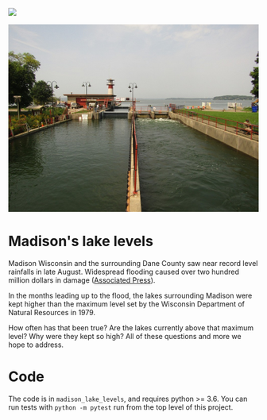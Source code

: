 ![](https://travis-ci.com/kbrose/madison-lake-levels.svg?branch=master)

![](/static/lock-and-dam.jpeg)

# Madison's lake levels

Madison Wisconsin and the surrounding Dane County saw near record level rainfalls in late August. Widespread flooding caused over two hundred million dollars in damage ([Associated Press](https://apnews.com/15a2ca91bcb94840bceb192365cf01a1)).

In the months leading up to the flood, the lakes surrounding Madison were kept higher than the maximum level set by the Wisconsin Department of Natural Resources in 1979.

How often has that been true? Are the lakes currently above that maximum level? Why were they kept so high? All of these questions and more we hope to address.

# Code

The code is in `madison_lake_levels`, and requires python >= 3.6. You can run tests with `python -m pytest` run from the top level of this project.
